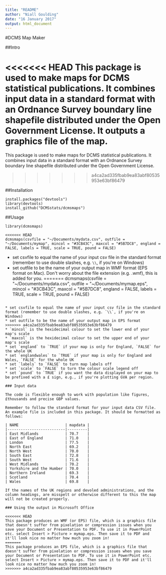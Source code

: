 ```yaml
---
title: "README"
author: "Niall Goulding"
date: "16 January 2017"
output: html_document
---
```


#DCMS Map Maker

##Intro

<<<<<<< HEAD
This package is used to make maps for DCMS statistical publications. It combines input data in a standard format with an Ordnance Survey boundary line shapefile distributed under the Open Government License. It outputs a graphics file of the map.
=======
This package is used to make maps for DCMS statistical publications. It combines input data in a standard format with an Ordnance Survey boundary line shapefile distributed under the Open Government License.
>>>>>>> a4ca2ad335fbab9ea83abf80535953e63bf86479

##Installation

~~~~
install.packages("devtools")
library(devtools)
install_github("DCMSstats/dcmsmaps")
~~~~

##Usage

~~~~
library(dcmsmaps)

<<<<<<< HEAD
dcmsmaps(csvfile = "~/Documents/mydata.csv", outfile = "~/Documents/mymap", mincol = "#3CB43C", maxcol = "#5B7DC8", england = FALSE, labels = TRUE, scale = TRUE, pound = FALSE)
~~~~

* set csvfile to equal the name of your input csv file in the standard format (remember to use double slashes, e.g. `\\`, if you're on Windows)
* set outfile to be the name of your output map in WMF format (EPS format on Mac). Don't worry about the file extension (e.g. .wmf), this is added for you.
=======
dcmsmaps(csvfile = "~/Documents/mydata.csv", outfile = "~/Documents/mymap.eps", mincol = "#3CB43C", maxcol = "#5B7DC8", england = FALSE, labels = TRUE, scale = TRUE, pound = FALSE)
~~~~

* set csvfile to equal the name of your input csv file in the standard format (remember to use double slashes, e.g. `\\`, if you're on Windows)
* set outfile to be the name of your output map in EPS format
>>>>>>> a4ca2ad335fbab9ea83abf80535953e63bf86479
* `mincol` is the hexidecimal colour to set the lower end of your map's scale
* `maxcol` is the hexidecimal colour to set the upper end of your map's scale
* set `england` to `TRUE` if your map is only for England, `FALSE` for the whole UK
* set `englandwales` to `TRUE` if your map is only for England and Wales, `FALSE` for the whole UK
* set `labels` to `FALSE` to turn map labels off
* set `scale` to `FALSE` to turn the colour scale legend off
* set `pound` to `TRUE` if you want the data displayed on your map to be prefixed with a £ sign, e.g., if you're plotting GVA per region.

### Input data

The code is flexible enough to work with population like figures, £thousands and precise GBP values.

Remember to follow the standard format for your input data CSV file. An example file is included in this package. It should be formatted as follows:

| NAME                     | mapdata |
|--------------------------|---------|
| East Midlands            | 70.7    |
| East of England          | 71.0    |
| London                   | 77.5    |
| North East               | 69.2    |
| North West               | 70.0    |
| South East               | 72.8    |
| South West               | 71.6    |
| West Midlands            | 70.2    |
| Yorkshire and the Humber | 70.0    |
| Northern Ireland         | 69.3    |
| Scotland                 | 70.4    |
| Wales                    | 69.8    |

If the names of the UK regions and devoled administrations, and the column headings, are misspelt or otherwise different to this the map will not be created properly.

### Using the output in Microsoft Office

<<<<<<< HEAD
This package produces an WMF (or EPS) file, which is a graphics file that doesn't suffer from pixelation or compression issues when you save your Document or Presentation to PDF. To use it in PowerPoint etc. select Insert > Picture > mymap.eps. Then save it to PDF and it'll look nice no matter how much you zoom in!
=======
This package produces an EPS file, which is a graphics file that doesn't suffer from pixelation or compression issues when you save your Document or Presentation to PDF. To use it in PowerPoint etc. select Insert > Picture > mymap.eps. Then save it to PDF and it'll look nice no matter how much you zoom in!
>>>>>>> a4ca2ad335fbab9ea83abf80535953e63bf86479






